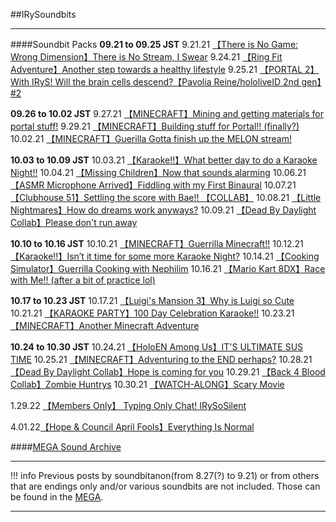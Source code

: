 ##IRySoundbits

***
####Soundbit Packs
**09.21 to 09.25 JST**
9.21.21 [【There is No Game: Wrong Dimension】There is No Stream, I Swear](https://rentry.co/o7p8y)
9.24.21 [【Ring Fit Adventure】Another step towards a healthy lifestyle](https://rentry.co/twwob)
9.25.21 [【PORTAL 2】With IRyS! Will the brain cells descend?【Pavolia Reine/hololiveID 2nd gen】\#2](https://rentry.co/8oup6)

**09.26 to 10.02 JST**
9.27.21 [【MINECRAFT】Mining and getting materials for portal stuff!](https://rentry.co/6xgxg)
9.29.21 [【MINECRAFT】Building stuff for Portal!! (finally?)](https://rentry.co/v98t2)
10.02.21 [【MINECRAFT】Guerilla Gotta finish up the MELON stream!](https://rentry.co/gwhux)

**10.03 to 10.09 JST**
10.03.21 [【Karaoke!!】What better day to do a Karaoke Night!!](https://rentry.co/k25em)
10.04.21 [【Missing Children】Now that sounds alarming](https://rentry.co/ei58o)
10.06.21 [【ASMR Microphone Arrived】Fiddling with my First Binaural](https://rentry.co/s453f)
10.07.21 [【Clubhouse 51】Settling the score with Bae!! 【COLLAB】](https://rentry.co/m2bk9)
10.08.21 [【Little Nightmares】How do dreams work anyways?](https://rentry.co/4s69e)
10.09.21 [【Dead By Daylight Collab】Please don't run away](https://rentry.co/kzswk)

**10.10 to 10.16 JST**
10.10.21 [【MINECRAFT】Guerrilla Minecraft!!](https://rentry.co/v44yh)
10.12.21 [【Karaoke!!】Isn’t it time for some more Karaoke Night?](https://rentry.co/zrh3p)
10.14.21 [【Cooking Simulator】Guerrilla Cooking with Nephilim](https://rentry.co/ra5nf)
10.16.21 [【Mario Kart 8DX】Race with Me!! (after a bit of practice lol)](https://rentry.co/cgnfd)

**10.17 to 10.23 JST**
10.17.21 [【Luigi's Mansion 3】Why is Luigi so Cute ](https://rentry.co/5drg3)
10.21.21 [【KARAOKE PARTY】100 Day Celebration Karaoke!!](https://rentry.co/2xxus)
10.23.21 [【MINECRAFT】Another Minecraft Adventure](https://rentry.co/gocs6)

**10.24 to 10.30 JST**
10.24.21 [【HoloEN Among Us】IT'S ULTIMATE SUS TIME](https://rentry.co/qhiu8)
10.25.21 [【MINECRAFT】Adventuring to the END perhaps?](https://rentry.co/8sxzp)
10.28.21 [【Dead By Daylight Collab】Hope is coming for you](https://rentry.co/cnaq9)
10.29.21 [【Back 4 Blood Collab】Zombie Huntrys](https://rentry.co/eivqp)
10.30.21 [【WATCH-ALONG】Scary Movie](https://rentry.co/5mmwp)

1.29.22 [【Members Only】 Typing Only Chat! IRySoSilent](https://rentry.org/2i83t)

4.01.22[【Hope & Council April Fools】Everything Is Normal](https://rentry.org/5k2ok)


####[MEGA Sound Archive](https://mega.nz/folder/PJljFaDC#bERcB4FtvuLJpahT2AFb5Q)
***

!!! info
	Previous posts by soundbitanon(from 8.27(?) to 9.21) or from others that are endings only and/or various soundbits are not included. Those can be found in the [MEGA](https://mega.nz/folder/PJljFaDC#bERcB4FtvuLJpahT2AFb5Q/folder/SEtkCagZ).
***
